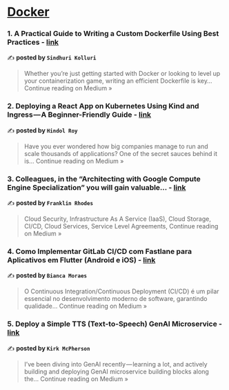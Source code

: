 
<h1><a href=https://medium.com/tag/docker/recommended target="_blank" rel="noopener noreferrer">Docker</a></h1>
<h3>1.  A Practical Guide to Writing a Custom Dockerfile Using Best Practices - <a href="https://medium.com/@sindhuri.kolluri99/a-practical-guide-to-writing-a-custom-dockerfile-using-best-practices-d2bb6f60b352?source=rss------docker-5" target="_blank" rel="noopener noreferrer">link</a></h3>

✍️ **posted by `Sindhuri Kolluri`**

<blockquote>Whether you’re just getting started with Docker or looking to level up your containerization game, writing an efficient Dockerfile is key…
Continue reading on Medium »</blockquote>

<h3>2. Deploying a React App on Kubernetes Using Kind and Ingress — A Beginner-Friendly Guide - <a href="https://medium.com/@hindolroy.2306/deploying-a-react-app-on-kubernetes-using-kind-and-ingress-a-beginner-friendly-guide-b90400914c6f?source=rss------docker-5" target="_blank" rel="noopener noreferrer">link</a></h3>

✍️ **posted by `Hindol Roy`**

<blockquote>Have you ever wondered how big companies manage to run and scale thousands of applications? One of the secret sauces behind it is…
Continue reading on Medium »</blockquote>

<h3>3. Colleagues, in the “Architecting with Google Compute Engine Specialization” you will gain valuable… - <a href="https://medium.com/@franklinrhodesgv/colleagues-in-the-architecting-with-google-compute-engine-specialization-you-will-gain-valuable-11ff02bd7650?source=rss------docker-5" target="_blank" rel="noopener noreferrer">link</a></h3>

✍️ **posted by `Franklin Rhodes`**

<blockquote>Cloud Security, Infrastructure As A Service (IaaS), Cloud Storage, CI/CD, Cloud Services, Service Level Agreements,
Continue reading on Medium »</blockquote>

<h3>4. Como Implementar GitLab CI/CD com Fastlane para Aplicativos em Flutter (Android e iOS) - <a href="https://medium.com/@biancamoraes172/como-implementar-gitlab-ci-cd-com-fastlane-para-aplicativos-em-flutter-android-e-ios-caef25ec8871?source=rss------docker-5" target="_blank" rel="noopener noreferrer">link</a></h3>

✍️ **posted by `Bianca Moraes`**

<blockquote>O Continuous Integration/Continuous Deployment (CI/CD) é um pilar essencial no desenvolvimento moderno de software, garantindo qualidade…
Continue reading on Medium »</blockquote>

<h3>5. Deploy a Simple TTS (Text-to-Speech) GenAI Microservice - <a href="https://kirkmcpherson.medium.com/deploy-a-simple-tts-text-to-speech-genai-microservice-fd611b204b54?source=rss------docker-5" target="_blank" rel="noopener noreferrer">link</a></h3>

✍️ **posted by `Kirk McPherson`**

<blockquote>I’ve been diving into GenAI recently — learning a lot, and actively building and deploying GenAI microservice building blocks along the…
Continue reading on Medium »</blockquote>

